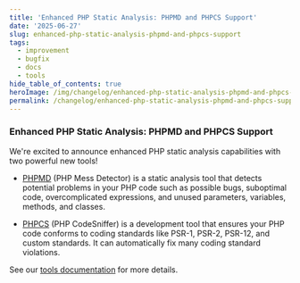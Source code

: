 ```yaml
---
title: 'Enhanced PHP Static Analysis: PHPMD and PHPCS Support'
date: '2025-06-27'
slug: enhanced-php-static-analysis-phpmd-and-phpcs-support
tags:
  - improvement
  - bugfix
  - docs
  - tools
hide_table_of_contents: true
heroImage: /img/changelog/enhanced-php-static-analysis-phpmd-and-phpcs-support-hero.webp
permalink: /changelog/enhanced-php-static-analysis-phpmd-and-phpcs-support
---
```


### Enhanced PHP Static Analysis: PHPMD and PHPCS Support

We're excited to announce enhanced PHP static analysis capabilities with two powerful new tools!

- [PHPMD](https://phpmd.org/) (PHP Mess Detector) is a static analysis tool that detects potential problems in your PHP code such as possible bugs, suboptimal code, overcomplicated expressions, and unused parameters, variables, methods, and classes.

- [PHPCS](https://github.com/squizlabs/PHP_CodeSniffer) (PHP CodeSniffer) is a development tool that ensures your PHP code conforms to coding standards like PSR-1, PSR-2, PSR-12, and custom standards. It can automatically fix many coding standard violations.

See our [tools documentation](https://docs.coderabbit.ai/tools/) for more details.
